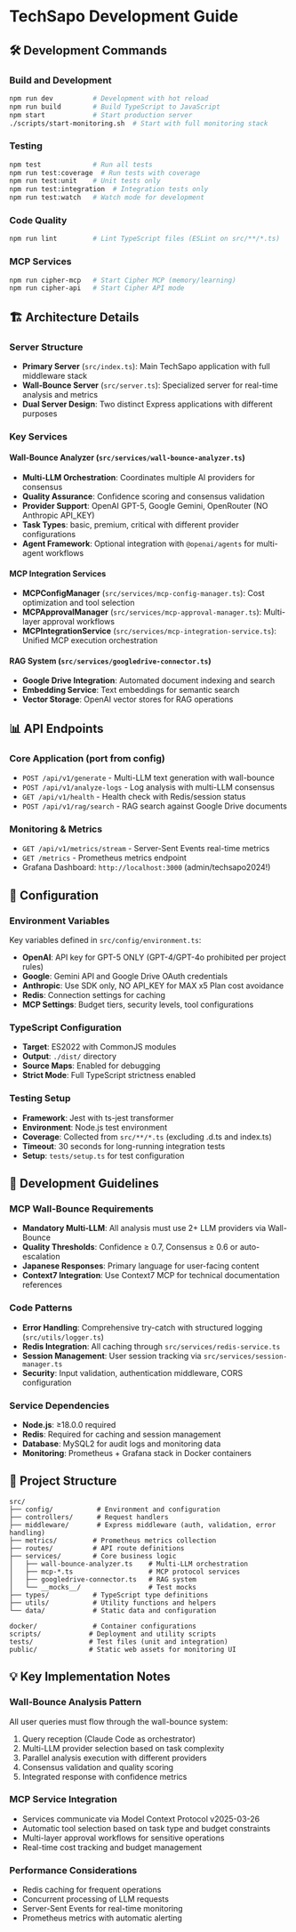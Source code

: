 # TechSapo Development Guide

## 🛠️ Development Commands

### Build and Development
```bash
npm run dev          # Development with hot reload
npm run build        # Build TypeScript to JavaScript
npm start            # Start production server
./scripts/start-monitoring.sh  # Start with full monitoring stack
```

### Testing
```bash
npm test             # Run all tests
npm run test:coverage  # Run tests with coverage
npm run test:unit    # Unit tests only
npm run test:integration  # Integration tests only
npm run test:watch   # Watch mode for development
```

### Code Quality
```bash
npm run lint         # Lint TypeScript files (ESLint on src/**/*.ts)
```

### MCP Services
```bash
npm run cipher-mcp   # Start Cipher MCP (memory/learning)
npm run cipher-api   # Start Cipher API mode
```

## 🏗️ Architecture Details

### Server Structure
- **Primary Server** (`src/index.ts`): Main TechSapo application with full middleware stack
- **Wall-Bounce Server** (`src/server.ts`): Specialized server for real-time analysis and metrics
- **Dual Server Design**: Two distinct Express applications with different purposes

### Key Services

#### Wall-Bounce Analyzer (`src/services/wall-bounce-analyzer.ts`)
- **Multi-LLM Orchestration**: Coordinates multiple AI providers for consensus
- **Quality Assurance**: Confidence scoring and consensus validation
- **Provider Support**: OpenAI GPT-5, Google Gemini, OpenRouter (NO Anthropic API_KEY)
- **Task Types**: basic, premium, critical with different provider configurations
- **Agent Framework**: Optional integration with `@openai/agents` for multi-agent workflows

#### MCP Integration Services
- **MCPConfigManager** (`src/services/mcp-config-manager.ts`): Cost optimization and tool selection
- **MCPApprovalManager** (`src/services/mcp-approval-manager.ts`): Multi-layer approval workflows
- **MCPIntegrationService** (`src/services/mcp-integration-service.ts`): Unified MCP execution orchestration

#### RAG System (`src/services/googledrive-connector.ts`)
- **Google Drive Integration**: Automated document indexing and search
- **Embedding Service**: Text embeddings for semantic search
- **Vector Storage**: OpenAI vector stores for RAG operations

## 📊 API Endpoints

### Core Application (port from config)
- `POST /api/v1/generate` - Multi-LLM text generation with wall-bounce
- `POST /api/v1/analyze-logs` - Log analysis with multi-LLM consensus
- `GET /api/v1/health` - Health check with Redis/session status
- `POST /api/v1/rag/search` - RAG search against Google Drive documents

### Monitoring & Metrics
- `GET /api/v1/metrics/stream` - Server-Sent Events real-time metrics
- `GET /metrics` - Prometheus metrics endpoint
- Grafana Dashboard: `http://localhost:3000` (admin/techsapo2024!)

## 🔧 Configuration

### Environment Variables
Key variables defined in `src/config/environment.ts`:
- **OpenAI**: API key for GPT-5 ONLY (GPT-4/GPT-4o prohibited per project rules)
- **Google**: Gemini API and Google Drive OAuth credentials
- **Anthropic**: Use SDK only, NO API_KEY for MAX x5 Plan cost avoidance
- **Redis**: Connection settings for caching
- **MCP Settings**: Budget tiers, security levels, tool configurations

### TypeScript Configuration
- **Target**: ES2022 with CommonJS modules
- **Output**: `./dist/` directory
- **Source Maps**: Enabled for debugging
- **Strict Mode**: Full TypeScript strictness enabled

### Testing Setup
- **Framework**: Jest with ts-jest transformer
- **Environment**: Node.js test environment
- **Coverage**: Collected from `src/**/*.ts` (excluding .d.ts and index.ts)
- **Timeout**: 30 seconds for long-running integration tests
- **Setup**: `tests/setup.ts` for test configuration

## 🎯 Development Guidelines

### MCP Wall-Bounce Requirements
- **Mandatory Multi-LLM**: All analysis must use 2+ LLM providers via Wall-Bounce
- **Quality Thresholds**: Confidence ≥ 0.7, Consensus ≥ 0.6 or auto-escalation
- **Japanese Responses**: Primary language for user-facing content
- **Context7 Integration**: Use Context7 MCP for technical documentation references

### Code Patterns
- **Error Handling**: Comprehensive try-catch with structured logging (`src/utils/logger.ts`)
- **Redis Integration**: All caching through `src/services/redis-service.ts`
- **Session Management**: User session tracking via `src/services/session-manager.ts`
- **Security**: Input validation, authentication middleware, CORS configuration

### Service Dependencies
- **Node.js**: ≥18.0.0 required
- **Redis**: Required for caching and session management
- **Database**: MySQL2 for audit logs and monitoring data
- **Monitoring**: Prometheus + Grafana stack in Docker containers

## 📁 Project Structure

```
src/
├── config/           # Environment and configuration
├── controllers/      # Request handlers
├── middleware/       # Express middleware (auth, validation, error handling)
├── metrics/         # Prometheus metrics collection
├── routes/          # API route definitions
├── services/        # Core business logic
│   ├── wall-bounce-analyzer.ts    # Multi-LLM orchestration
│   ├── mcp-*.ts                   # MCP protocol services
│   ├── googledrive-connector.ts   # RAG system
│   └── __mocks__/                 # Test mocks
├── types/           # TypeScript type definitions
├── utils/           # Utility functions and helpers
└── data/            # Static data and configuration

docker/              # Container configurations
scripts/            # Deployment and utility scripts
tests/              # Test files (unit and integration)
public/             # Static web assets for monitoring UI
```

## 💡 Key Implementation Notes

### Wall-Bounce Analysis Pattern
All user queries must flow through the wall-bounce system:
1. Query reception (Claude Code as orchestrator)
2. Multi-LLM provider selection based on task complexity
3. Parallel analysis execution with different providers
4. Consensus validation and quality scoring
5. Integrated response with confidence metrics

### MCP Service Integration
- Services communicate via Model Context Protocol v2025-03-26
- Automatic tool selection based on task type and budget constraints
- Multi-layer approval workflows for sensitive operations
- Real-time cost tracking and budget management

### Performance Considerations
- Redis caching for frequent operations
- Concurrent processing of LLM requests
- Server-Sent Events for real-time monitoring
- Prometheus metrics with automatic alerting